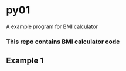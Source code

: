 # py01
A example program for BMI calculator

### This repo contains BMI calculator code

## Example 1
